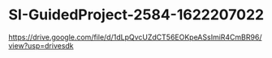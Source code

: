 # SI-GuidedProject-2584-1622207022

https://drive.google.com/file/d/1dLpQvcUZdCT56EOKpeASsImiR4CmBR96/view?usp=drivesdk
